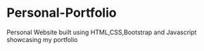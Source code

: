 # Personal-Portfolio
Personal Website built using HTML,CSS,Bootstrap and Javascript showcasing my portfolio
